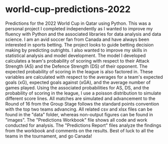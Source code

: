 # world-cup-predictions-2022
Predictions for the  2022 World Cup in Qatar using Python.
This was a personal project I completed independently as I wanted to improve my fluency with Python and the associated libraries for data analysis and data science.
I am an avid soccer fan from Canada and have always been interested in sports betting. The project looks to guide betting decision making by predicting outrights.
I also wanted to improve my skills in statistical analysis and model development.
The model I developed calculates a team's probability of scoring with respect to their Attack Strength (AS) and the Defence Strength (DS) of their opponent.
The expected probability of scoring in the league is also factored in. 
These variables are calculated with respect to the averages for a team's expected goals (xG), expected goals against (xGA), and the average number of games played.
Using the associated probabilities for AS, DS, and the probability of scoring in the league, I use a poisson distribution to simulate different score lines. 
All matches are simulated and advancement to the Round of 16 from the Group Stage follows the standard points convention with the top two teams advancing.
All related csv and xlsx files can be found in the "data" folder, whereas non-output figures can be found in "images". 
The "Predictions Workbook" file shows all code and work conducted for analysis. 
The "Predictions Report" files analyze the findings from the workbook and comments on the results.
Best of luck to all the teams in the tournament, and go Canada!

